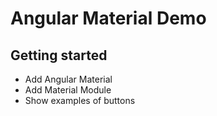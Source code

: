 # Angular Material Demo

## Getting started

* Add Angular Material
* Add Material Module
* Show examples of buttons